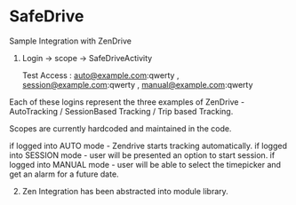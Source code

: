 # SafeDrive
Sample Integration with ZenDrive

1) Login -> scope -> SafeDriveActivity
   
   Test Access : auto@example.com:qwerty , session@example.com:qwerty , manual@example.com:qwerty

Each of these logins represent the three examples of ZenDrive - AutoTracking / SessionBased Tracking / Trip based Tracking.

Scopes are currently hardcoded and maintained in the code.

if logged into AUTO mode - Zendrive starts tracking automatically.
if logged into SESSION mode - user will be presented an option to start session.
if logged into MANUAL mode - user will be able to select the timepicker and get an alarm for a future date.

2) Zen Integration has been abstracted into module library.

